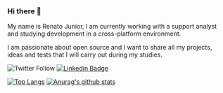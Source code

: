 ### Hi there 👋

My name is Renato Junior, I am currently working with a support analyst and studying development in a cross-platform environment.

I am passionate about open source and I want to share all my projects, ideas and tests that I will carry out during my studies.

<!--
**rntjr/rntjr** is a ✨ _special_ ✨ repository because its `README.md` (this file) appears on your GitHub profile.

Here are some ideas to get you started:

- 🔭 I’m currently working on ...
- 🌱 I’m currently learning ...
- 👯 I’m looking to collaborate on ...
- 🤔 I’m looking for help with ...
- 💬 Ask me about ...
- 📫 How to reach me: ...
- 😄 Pronouns: ...
- ⚡ Fun fact: ...
-->

![Twitter Follow](https://img.shields.io/twitter/follow/rntjr_?label=Renato%20Junior&style=social)
[![Linkedin Badge](https://img.shields.io/badge/-Renato_Junior-blue?style=flat-square&logo=Linkedin&logoColor=white&link=https://www.linkedin.com/in/renato-fb-junior/)](https://www.linkedin.com/in/renato-fb-junior/)

[![Top Langs](https://github-readme-stats.vercel.app/api/top-langs/?username=rntjr&layout=compact)](https://github.com/anuraghazra/github-readme-stats)
[![Anurag's github stats](https://github-readme-stats.vercel.app/api?username=rntjr)](https://github.com/anuraghazra/github-readme-stats)
